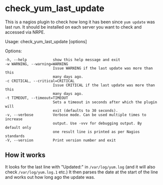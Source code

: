 # check_yum_last_update

This is a nagios plugin to check how long it has been since `yum update` was last run. It should be installed on each server you want to check and accessed via NRPE.

Usage: check_yum_last_update [options]

Options:

    -h, --help            show this help message and exit
    -w WARNING, --warning=WARNING
                          Issue WARNING if the last update was more than this
                          many days ago.
    -c CRITICAL, --critical=CRITICAL
                          Issue CRITICAL if the last update was more than this
                          many days ago.
    -t TIMEOUT, --timeout=TIMEOUT
                          Sets a timeout in seconds after which the plugin will
                          exit (defaults to 30 seconds).
    -v, --verbose         Verbose mode. Can be used multiple times to increase
                          output. Use -vvv for debugging output. By default only
                          one result line is printed as per Nagios standards
    -V, --version         Print version number and exit

## How it works

It looks for the last line with "Updated:" in `/var/log/yum.log` (and it will also check `/var/log/yum.log.1` etc.) It then parses the date at the start of the line and works out how long ago the update was.
